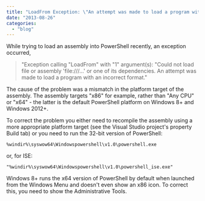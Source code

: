 ```yaml
---
title: "LoadFrom Exception: \"An attempt was made to load a program with an incorrect format.\""
date: "2013-08-26"
categories: 
  - "blog"
---
```


While trying to load an assembly into PowerShell recently, an exception occurred,

> "Exception calling "LoadFrom" with "1" argument(s): "Could not load file or assembly 'file:///...' or one of its dependencies. An attempt was made to load a program with an incorrect format."

The cause of the problem was a mismatch in the platform target of the assembly. The assembly targets "x86" for example, rather than "Any CPU" or "x64" - the latter is the default PowerShell platform on Windows 8+ and Windows 2012+.

To correct the problem you either need to recompile the assembly using a more appropriate platform target (see the Visual Studio project's property Build tab) or you need to run the 32-bit version of PowerShell:

`%windir%\syswow64\Windowspowershell\v1.0\powershell.exe`

or, for ISE:

`"%windir%\syswow64\Windowspowershell\v1.0\powershell_ise.exe"`

Windows 8+ runs the x64 version of PowerShell by default when launched from the Windows Menu and doesn't even show an x86 icon. To correct this, you need to show the Administrative Tools.
